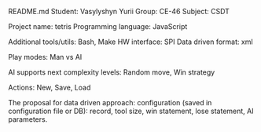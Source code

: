 
README.md
Student: Vasylyshyn Yurii Group: CE-46 Subject: CSDT

Project name: tetris Programming language: JavaScript

Additional tools/utils: Bash, Make HW interface: SPI Data driven format: xml

Play modes: Man vs AI

AI supports next complexity levels: Random move, Win strategy

Actions: New, Save, Load

The proposal for data driven approach: configuration (saved in configuration file or DB): record, tool size, win statement, lose statement, AI parameters.

